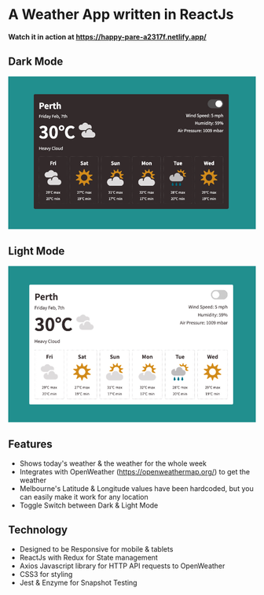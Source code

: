 # A Weather App written in ReactJs

#### Watch it in action at https://happy-pare-a2317f.netlify.app/

## Dark Mode
![Dark Mode](screenshot-dark.jpg)

## Light Mode
![Light Mode](screenshot-light.jpg)

## Features
- Shows today's weather & the weather for the whole week
- Integrates with OpenWeather (https://openweathermap.org/) to get the weather 
- Melbourne's Latitude & Longitude values have been hardcoded, but you can easily make it work for any location
- Toggle Switch between Dark & Light Mode

## Technology
- Designed to be Responsive for mobile & tablets
- ReactJs with Redux for State management
- Axios Javascript library for HTTP API requests to OpenWeather
- CSS3 for styling
- Jest & Enzyme for Snapshot Testing
